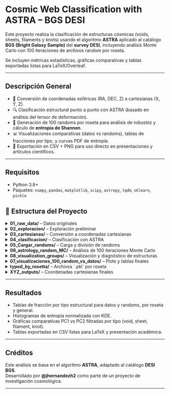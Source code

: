 # Cosmic Web Classification with ASTRA – BGS DESI

Este proyecto realiza la clasificación de estructuras cósmicas (voids, sheets, filaments y knots) usando el algoritmo **ASTRA** aplicado al catálogo **BGS (Bright Galaxy Sample)** del **survey DESI**, incluyendo análisis Monte Carlo con 100 iteraciones de archivos random por roseta.  

Se incluyen métricas estadísticas, gráficas comparativas y tablas exportadas listas para LaTeX/Overleaf.

---

## Descripción General

- 🚀 Conversión de coordenadas esféricas (RA, DEC, Z) a cartesianas (X, Y, Z).
- 🔍 Clasificación estructural punto a punto con ASTRA (basado en análisis del tensor de deformación).
- 🎲 Generación de 100 randoms por roseta para análisis de robustez y cálculo de **entropía de Shannon**.
- 📊 Visualizaciones comparativas (datos vs randoms), tablas de fracciones por tipo, y curvas PDF de entropía.
- 📁 Exportación en CSV + PNG para uso directo en presentaciones y artículos científicos.

---

## Requisitos

- Python 3.8+
- Paquetes: `numpy`, `pandas`, `matplotlib`, `scipy`, `astropy`, `tqdm`, `sklearn`, `pickle`

## 📁 Estructura del Proyecto

<details>
<summary><strong>01_raw_data/</strong> – Datos originales</summary>

- `importar_datos_1.ipynb` – Carga y limpieza de datos originales del BGS y randoms DESI.
</details>

<details>
<summary><strong>02_exploracion/</strong> – Exploración preliminar</summary>

- `exploracion_rosetas.ipynb` – Distribución espacial y conteo inicial por roseta.
</details>

<details>
<summary><strong>03_cartesianas/</strong> – Conversión a coordenadas cartesianas</summary>

- `coordenadas_cartesianas.ipynb` – Conversión RA, DEC, Z → X, Y, Z.
</details>

<details>
<summary><strong>04_clasificacion/</strong> – Clasificación con ASTRA</summary>

- `clasificacion_ASTRA.ipynb` – Clasificación tipo cósmico (void/sheet/filament/knot).
</details>

<details>
<summary><strong>05_Cargar_randoms/</strong> – Carga y división de randoms</summary>

- `procesar_randoms.ipynb` – Separación y guardado de randoms individuales por roseta.
</details>

<details>
<summary><strong>06_astrology_random_MC/</strong> – Análisis de 100 iteraciones Monte Carlo</summary>

- `Random_final.ipynb` – Entropía y clasificación para 100 archivos randoms.
</details>

<details>
<summary><strong>08_visualization_groups/</strong> – Visualización y diagnóstico de estructuras</summary>

- `08_visualization_groups.ipynb` – Notebook para visualizar filamentos, hojas, nudos y vacíos a partir de datos clasificados. Genera gráficas 2D y 3D por clases estructurales y umbrales de contraste `r`.  
  Incluye análisis de conectividad, agrupación por componentes, y estadísticas por rosetta.

</details>


<details>
<summary><strong>07_visualizaciones_100_random_vs_datos/</strong> – Plots y tablas finales</summary>

- `100_random_plots/` – PDFs, histogramas y distribución de entropía.
- `100_random_tablas/` – Tablas individuales y generales (PNG y CSV).
- `random_vs_datos.ipynb` – Notebook de visualización resumen.
</details>

<details>
<summary><strong>typed_by_rosetta/</strong> – Archivos `.pkl` por roseta</summary>

- Contiene 20 archivos `df_typed_rosetta_i.pkl`, cada uno con 100 iteraciones clasificadas.
</details>

<details>
<summary><strong>XYZ_outputs/</strong> – Coordenadas cartesianas finales</summary>

- `XYZ_data/` – Coordenadas de los datos reales.
- `XYZ_random/` – Coordenadas de los datos random.
</details>

---

## Resultados

- Tablas de fracción por tipo estructural para datos y randoms, por roseta y general.
- Histogramas de entropía normalizada con KDE.
- Gráficas comparativas PC1 vs PC2 filtradas por tipo (void, sheet, filament, knot).
- Tablas exportadas en CSV listas para LaTeX y presentación académica.

---

## Créditos

Este análisis se basa en el algoritmo **ASTRA**, adaptado al catálogo **DESI BGS**.  
Desarrollado por **@jhernandezh2** como parte de un proyecto de investigación cosmológica.

---
